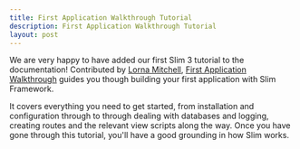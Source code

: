 ```yaml
---
title: First Application Walkthrough Tutorial
description: First Application Walkthrough Tutorial
layout: post
---
```


We are very happy to have added our first Slim 3 tutorial to the documentation!
Contributed by [Lorna Mitchell](http://www.lornajane.net),
[First Application Walkthrough](/docs/tutorial/first-app.html) guides you though
building your first application with Slim Framework.


It covers everything you need to get started, from installation and
configuration through to through dealing with databases and logging, creating
routes and the relevant view scripts along the way. Once you have gone through
this tutorial, you'll have a good grounding in how Slim works.
